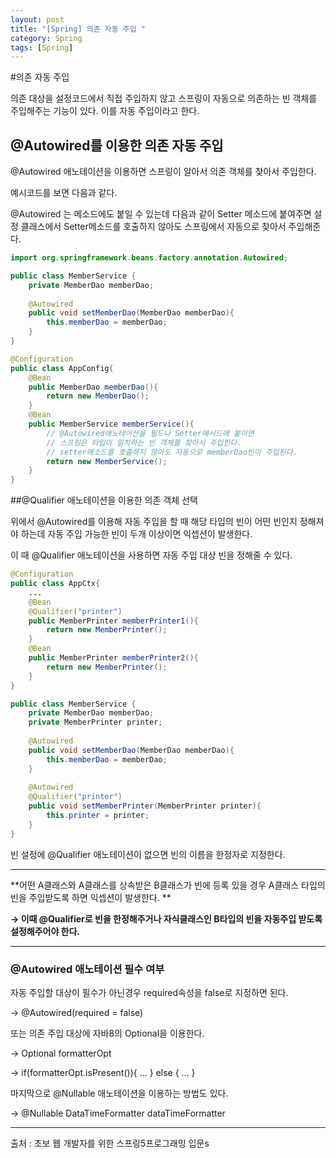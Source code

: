 ```yaml
---
layout: post
title: "[Spring] 의존 자동 주입 "
category: Spring
tags: [Spring]
---
```


#의존 자동 주입

의존 대상을 설정코드에서 직접 주입하지 않고 스프링이 자동으로 의존하는 빈 객체를 주입해주는 기능이 있다. 이를 자동 주입이라고 한다. 



## @Autowired를 이용한 의존 자동 주입

@Autowired 애노테이션을 이용하면 스프링이 알아서 의존 객체를 찾아서 주입한다.

예시코드를 보면 다음과 같다.



@Autowired 는 메소드에도 붙일 수 있는데 다음과 같이 Setter 메소드에 붙여주면 설정 클래스에서 Setter메소드를 호출하지 않아도 스프링에서 자동으로 찾아서 주입해준다.

```java
import org.springframework.beans.factory.annotation.Autowired;

public class MemberService {
    private MemberDao memberDao;
    
    @Autowired
    public void setMemberDao(MemberDao memberDao){
        this.memberDao = memberDao;
    }
}
```

```java
@Configuration
public class AppConfig{
    @Bean
    public MemberDao memberDao(){
        return new MemberDao();
    }
    @Bean
    public MemberService memberService(){
        // @Autowired애노테이션을 필드나 Setter메서드에 붙이면
        // 스프링은 타입이 일치하는 빈 객체를 찾아서 주입한다.
        // setter메소드를 호출하지 않아도 자동으로 memberDao빈이 주입된다.
        return new MemberService();
    }
}
```



##@Qualifier 애노테이션을 이용한 의존 객체 선택

위에서 @Autowired를 이용해 자동 주입을 할 때 해당 타입의 빈이 어떤 빈인지 정해져야 하는데 자동 주입 가능한 빈이 두개 이상이면 익셉션이 발생한다. 

이 때 @Qualifier 애노테이션을 사용하면 자동 주입 대상 빈을 정해줄 수 있다.

```java
@Configuration
public class AppCtx{
    ...
    @Bean
    @Qualifier("printer")
    public MemberPrinter memberPrinter1(){
        return new MemberPrinter();
    }
    @Bean
    public MemberPrinter memberPrinter2(){
        return new MemberPrinter();
    }
}
```

```java
public class MemberService {
    private MemberDao memberDao;
    private MemberPrinter printer;
    
    @Autowired
    public void setMemberDao(MemberDao memberDao){
        this.memberDao = memberDao;
    }
    
    @Autowired
    @Qualifier("printer")
    public void setMemberPrinter(MemberPrinter printer){
        this.printer = printer;
    }
}
```

 빈 설정에 @Qualifier 애노테이션이 없으면 빈의 이름을 한정자로 지정한다.

---------------------

**어떤 A클래스와 A클래스를 상속받은 B클래스가 빈에 등록 있을 경우 A클래스 타입의 빈을 주입받도록 하면 익셉션이 발생한다. **

**→ 이때 @Qualifier로 빈을 한정해주거나 자식클래스인 B타입의 빈을 자동주입 받도록 설정해주어야 한다.**

-----------------------

### @Autowired 애노테이션 필수 여부

자동 주입할 대상이 필수가 아닌경우 required속성을 false로 지정하면 된다. 

→ @Autowired(required = false) 

또는 의존 주입 대상에 자바8의 Optional을 이용한다.

→ Optional<DataTimeFormatter> formatterOpt	

→ if(formatterOpt.isPresent()){	...	} else { ...	 }

마지막으로 @Nullable 애노테이션을 이용하는 방법도 있다.

→ @Nullable DataTimeFormatter dataTimeFormatter





--------------

출처 : 초보 웹 개발자를 위한 스프링5프로그래밍 입문s

